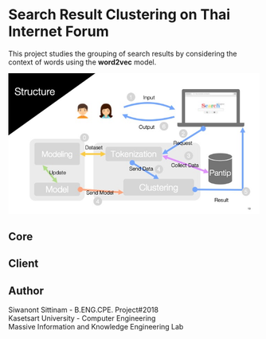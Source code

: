 # Search Result Clustering on Thai Internet Forum

This project studies the grouping of search results by considering the context of words using the **word2vec** model.

![Project Structure](https://github.com/booktay/srclus/blob/master/detail/structure.jpg)

## Core

## Client

## Author

Siwanont Sittinam - B.ENG.CPE. Project#2018\
Kasetsart University - Computer Engineering\
Massive Information and Knowledge Engineering Lab
